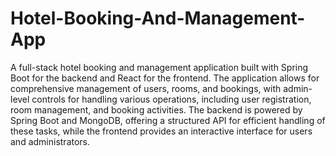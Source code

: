 # Hotel-Booking-And-Management-App
A full-stack hotel booking and management application built with Spring Boot for the backend and React for the frontend. The application allows for comprehensive management of users, rooms, and bookings, with admin-level controls for handling various operations, including user registration, room management, and booking activities. The backend is powered by Spring Boot and MongoDB, offering a structured API for efficient handling of these tasks, while the frontend provides an interactive interface for users and administrators.

